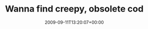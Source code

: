 ---
retweeted: false
source: <a href="http://twitter.com" rel="nofollow">Twitter Web Client</a>
entities:
  hashtags:
  - text: symfony
    indices:
    - '41'
    - '49'
  symbols: []
  user_mentions: []
  urls: []
display_text_range:
- '0'
- '127'
favorite_count: '0'
id_str: '3910735001'
truncated: false
retweet_count: '0'
id: '3910735001'
created_at: Fri Sep 11 13:20:07 +0000 2009
favorited: false
full_text: 'Wanna find creepy, obsolete code in your #symfony project? "grep -R --include=*.php
  '' for('' apps/ lib/" does a good job here :)'
lang: en
tags:
- symfony
- pesos:twitter
date: '2009-09-11T13:20:07+00:00'
src: https://twitter.com/bascht/status/3910735001
original_url: https://twitter.com/bascht/status/3910735001
type: twitter_tweet
text: 'Wanna find creepy, obsolete code in your #symfony project? "grep -R --include=*.php
  '' for('' apps/ lib/" does a good job here :)'
title: Wanna find creepy, obsolete cod

---